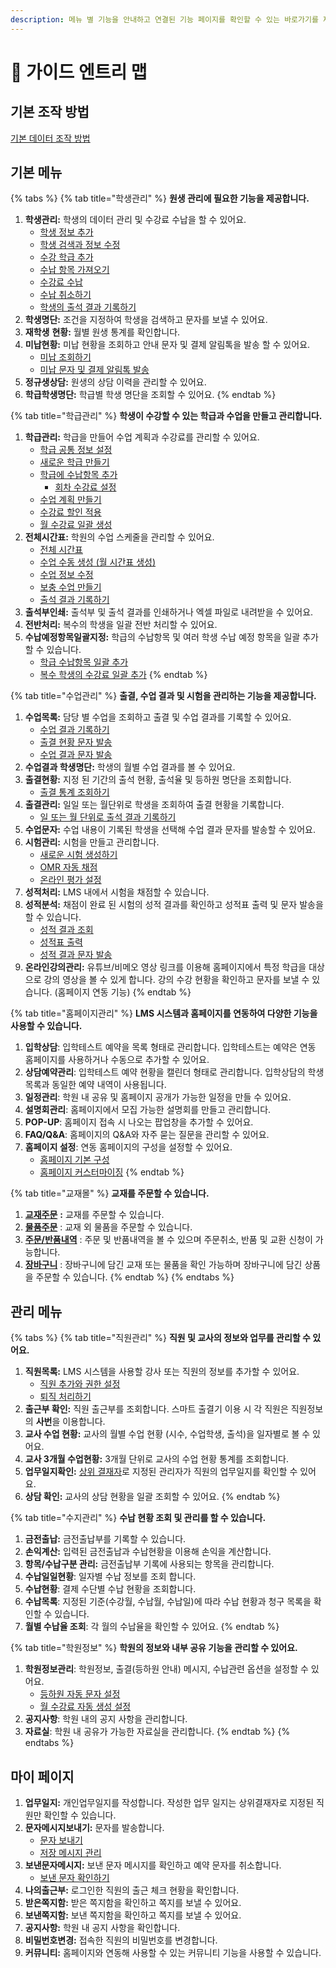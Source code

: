 ```yaml
---
description: 메뉴 별 기능을 안내하고 연결된 기능 페이지를 확인할 수 있는 바로가기를 제공합니다.
---
```


# 🧭 가이드 엔트리 맵

## 기본 조작 방법

[기본 데이터 조작 방법](basic-feature/data.md)

## 기본 메뉴

{% tabs %}
{% tab title="학생관리" %}
**원생 관리에 필요한 기능을 제공합니다.**

1. **학생관리:** 학생의 데이터 관리 및 수강료 수납을 할 수 있어요.
   * [학생 정보 추가](basic-feature/students/add.md)
   * [학생 검색과 정보 수정](basic-feature/students/search.md)
   * [수강 학급 추가](basic-feature/students/into-class.md)
   * [수납 항목 가져오기](basic-feature/students/get-tuition.md)
   * [수강료 수납](payments/receiving/)
   * [수납 취소하기](payments/receiving/cancel.md)
   * [학생의 출석 결과 기록하기](schedule/attendance/result.md#undefined-1)
2. **학생명단:** 조건을 지정하여 학생을 검색하고 문자를 보낼 수 있어요.
3. **재학생** **현황:** 월별 원생 통계를 확인합니다.
4. **미납현황:** 미납 현황을 조회하고 안내 문자 및 결제 알림톡을 발송 할 수 있어요.
   * [미납 조회하기](payments/unpaid/retrieve.md)
   * [미납 문자 및 결제 알림톡 발송](payments/unpaid/message.md)
5. **정규생상담:** 원생의 상담 이력을 관리할 수 있어요.
6. **학급학생명단:** 학급별 학생 명단을 조회할 수 있어요.
{% endtab %}

{% tab title="학급관리" %}
**학생이 수강할 수 있는 학급과 수업을 만들고 관리합니다.**

1. **학급관리:** 학급을 만들어 수업 계획과 수강료를 관리할 수 있어요.
   * [학급 공통 정보 설정](basic-feature/class-setting/)
   * [새로운 학급 만들기](basic-feature/class-schedule/add-class.md)
   * [학급에 수납항목 추가](basic-feature/class-schedule/add-tuition.md)
     * [회차 수강료 설정](payments/tuition/session.md)
   * [수업 계획 만들기](basic-feature/class-schedule/new-schedule.md)
   * [수강료 할인 적용](payments/tuition/discount.md)
   * [월 수강료 일괄 생성](payments/tuition/monthly.md)
2. **전체시간표:** 학원의 수업 스케줄을 관리할 수 있어요.
   * [전체 시간표](schedule/planning/timetable.md)
   * [수업 수동 생성 (월 시간표 생성)](schedule/planning/manu.md)
   * [수업 정보 수정](schedule/planning/correction.md)
   * [보충 수업 만들기](schedule/planning/supplement.md)
   * [출석 결과 기록하기](schedule/attendance/result.md#undefined-2)
3. **출석부인쇄:** 출석부 및 출석 결과를 인쇄하거나 엑셀 파일로 내려받을 수 있어요.
4. **전반처리:** 복수의 학생을 일괄 전반 처리할 수 있어요.
5. **수납예정항목일괄지정:** 학급의 수납항목 및 여러 학생 수납 예정 항목을 일괄 추가 할 수 있습니다.
   * [학급 수납항목 일괄 추가](basic-feature/class-schedule/add-tuition.md#undefined-1)
   * [복수 학생의 수강료 일괄 추가](payments/tuition/bulk.md)
{% endtab %}

{% tab title="수업관리" %}
**출결, 수업 결과 및 시험을 관리하는 기능을 제공합니다.**

1. **수업목록:** 담당 별 수업을 조회하고 출결 및 수업 결과를 기록할 수 있어요.
   * [수업 결과 기록하기](schedule/results/input.md)
   * [출결 현황 문자 발송](schedule/results/send-msg.md)
   * [수업 결과 문자 발송](schedule/results/undefined.md)
2. **수업결과 학생명단:** 학생의 월별 수업 결과를 볼 수 있어요.
3. **출결현황:** 지정 된 기간의 출석 현황, 출석율 및 등하원 명단을 조회합니다.
   * [출결 통계 조회하기](schedule/attendance/statistics.md)
4. **출결관리:** 일일 또는 월단위로 학생을 조회하여 출결 현황을 기록합니다.
   * [일 또는 월 단위로 출석 결과 기록하기](schedule/attendance/result.md#undefined-3)
5. **수업문자:** 수업 내용이 기록된 학생을 선택해 수업 결과 문자를 발송할 수 있어요.
6. **시험관리:** 시험을 만들고 관리합니다.
   * [새로운 시험 생성하기](test/gen.md)
   * [OMR 자동 채점](test/omr.md)
   * [온라인 평가 설정](test/online.md)
7. **성적처리:**  LMS 내에서 시험을 채점할 수 있습니다.
8. **성적분석:** 채점이 완료 된 시험의 성적 결과를 확인하고 성적표 출력 및 문자 발송을 할 수 있습니다.
   * [성적 결과 조회](test/results/list.md)
   * [성적표 출력](test/results/print.md)
   * [성적 결과 문자 발송](test/results/list.md)
9. **온라인강의관리:** 유튜브/비메오 영상 링크를 이용해 홈페이지에서 특정 학급을 대상으로 강의 영상을 볼 수 있게 합니다. 강의 수강 현황을 확인하고 문자를 보낼 수 있습니다. (홈페이지 연동 기능)
{% endtab %}

{% tab title="홈페이지관리" %}
**LMS 시스템과 홈페이지를 연동하여 다양한 기능을 사용할 수 있습니다.**

1. **입학상담**: 입학테스트 예약을 목록 형태로 관리합니다. 입학테스트는 예약은 연동 홈페이지를 사용하거나 수동으로 추가할 수 있어요.
2. **상담예약관리**: 입학테스트 예약 현황을 캘린더 형태로 관리합니다. 입학상담의 학생 목록과 동일한 예약 내역이 사용됩니다.
3. **일정관리**: 학원 내 공유 및 홈페이지 공개가 가능한 일정을 만들 수 있어요.
4. **설명회관리**: 홈페이지에서 모집 가능한 설명회를 만들고 관리합니다.
5. **POP-UP**: 홈페이지 접속 시 나오는 팝업창을 추가할 수 있어요.
6. **FAQ/Q\&A**: 홈페이지의 Q\&A와 자주 묻는 질문을 관리할 수 있어요.
7. **홈페이지 설정**: 연동 홈페이지의 구성을 설정할 수 있어요.
   * [홈페이지 기본 구성](homepage/basic.md)
   * [홈페이지 커스터마이징](homepage/customizing/)
{% endtab %}

{% tab title="교재몰" %}
**교재를 주문할 수 있습니다.**

1. [**교재주문**](mall/books_order.md) **:** 교재를 주문할 수 있습니다.
2. [**물품주문**](mall/goods_order.md) : 교재 외 물품을 주문할 수 있습니다.
3. [**주문/반품내역**](mall/order_list.md) : 주문 및 반품내역을 볼 수 있으며 주문취소, 반품 및 교환 신청이 가능합니다.
4. [**장바구니**](mall/basket_list.md) : 장바구니에 담긴 교재 또는 물품을 확인 가능하며 장바구니에 담긴 상품을 주문할 수 있습니다.
{% endtab %}
{% endtabs %}



## 관리 메뉴

{% tabs %}
{% tab title="직원관리" %}
**직원 및 교사의 정보와 업무를 관리할 수 있어요.**

1. **직원목록:** LMS 시스템을 사용할 강사 또는 직원의 정보를 추가할 수 있어요.
   * [직원 추가와 권한 설정](basic-feature/staff/add.md)
   * [퇴직 처리하기](basic-feature/staff/resign.md)
2. **출근부 확인:**  직원 출근부를 조회합니다. 스마트 출결기 이용 시 각 직원은 직원정보의 **사번**을 이용합니다.
3. **교사 수업 현황:** 교사의 월별 수업 현황 (시수, 수업학생, 출석)을 일자별로 볼 수 있어요.
4. **교사 3개월 수업현황:** 3개월 단위로 교사의 수업 현황 통계를 조회합니다.
5. **업무일지확인:** [상위 결재자](basic-feature/staff/add.md#3-b)로 지정된 관리자가 직원의 업무일지를 확인할 수 있어요.
6. **상담 확인:** 교사의 상담 현황을 일괄 조회할 수 있어요.
{% endtab %}

{% tab title="수지관리" %}
**수납 현황 조회 및 관리를 할 수 있습니다.**

1. **금전출납:** 금전출납부를 기록할 수 있습니다.
2. **손익계산:** 입력된 금전출납과 수납현황을 이용해 손익을 계산합니다.
3. **항목/수납구분 관리:** 금전출납부 기록에 사용되는 항목을 관리합니다.
4. **수납일일현황**: 일자별 수납 정보를 조회 합니다.
5. **수납현황**: 결제 수단별 수납 현황을 조회합니다.
6. **수납목록**: 지정된 기준(수강월, 수납월, 수납일)에 따라 수납 현황과 청구 목록을 확인할 수 있습니다.
7. **월별 수납율 조회**: 각 월의 수납율을 확인할 수 있어요.&#x20;
{% endtab %}

{% tab title="학원정보" %}
**학원의 정보와 내부 공유 기능을 관리할 수 있어요.**

1. **학원정보관리**: 학원정보, 출결(등하원 안내) 메시지, 수납관련 옵션을 설정할 수 있어요.
   * [등하원 자동 문자 설정](schedule/attendance/check.md#undefined)
   * [월 수강료 자동 생성 설정](payments/tuition/auto-gen.md)
2. **공지사항**: 학원 내의 공지 사항을 관리합니다.
3. **자료실**: 학원 내 공유가 가능한 자료실을 관리합니다.
{% endtab %}
{% endtabs %}

## 마이 페이지

1. **업무일지:** 개인업무일지를 작성합니다. 작성한 업무 일지는 상위결재자로 지정된 직원만 확인할 수 있습니다.
2. **문자메시지보내기:** 문자를 발송합니다.
   * [문자 보내기](./#undefined-15)
   * [저장 메시지 관리](basic-feature/message/templates.md)
3. **보낸문자메시지:** 보낸 문자 메시지를 확인하고 예약 문자를 취소합니다.
   * [보낸 문자 확인하기](basic-feature/message/retrieve.md)
4. **나의출근부:** 로그인한 직원의 출근 체크 현황을 확인합니다.
5. **받은쪽지함:** 받은 쪽지함을 확인하고 쪽지를 보낼 수 있어요.
6. **보낸쪽지함:** 보낸 쪽지함을 확인하고 쪽지를 보낼 수 있어요.
7. **공지사항:** 학원 내 공지 사항을 확인합니다.
8. **비밀번호변경:** 접속한 직원의 비밀번호를 변경합니다.
9. **커뮤니티:** 홈페이지와 연동해 사용할 수 있는 커뮤니티 기능을 사용할 수 있습니다.
